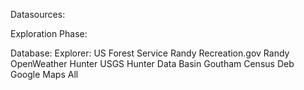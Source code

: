 Datasources:

Exploration Phase:

Database:                                                   Explorer:
US Forest Service                                      Randy
Recreation.gov                                           Randy
OpenWeather                                             Hunter
USGS                                                        Hunter
Data Basin                                                 Goutham
Census                                                      Deb
Google Maps                                             All
